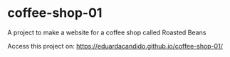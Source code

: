 # coffee-shop-01
 A project to make a website for a coffee shop called Roasted Beans

Access this project on:
https://eduardacandido.github.io/coffee-shop-01/
